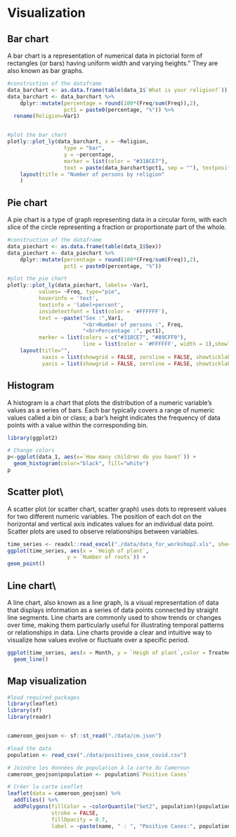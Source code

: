 

# Visualization

## Bar chart
A bar chart is a representation of numerical data in pictorial form of rectangles (or bars) having uniform width and varying heights." They are also known as bar graphs.


```r
#construction of the dataframe
data_barchart <- as.data.frame(table(data_1$`What is your religion?`))
data_barchart <- data_barchart %>%
    dplyr::mutate(percentage = round(100*(Freq/sum(Freq)),2),
                  pct1 = paste0(percentage, "%")) %>%
  rename(Religion=Var1)


#plot the bar chart
plotly::plot_ly(data_barchart, x = ~Religion,
                  type = "bar",
                  y = ~percentage,
                  marker = list(color = "#318CE7"),
                  text = paste(data_barchart$pct1, sep = ""), textposition = 'outside') %>%
    layout(title = "Number of persons by religion"
    )

```


## Pie chart
A pie chart is a type of graph representing data in a circular form, with each slice of the circle representing a fraction or proportionate part of the whole.


```r
#construction of the dataframe
data_piechart <- as.data.frame(table(data_1$Sex))
data_piechart <- data_piechart %>%
    dplyr::mutate(percentage = round(100*(Freq/sum(Freq)),2),
                  pct1 = paste0(percentage, "%"))

#plot the pie chart
plotly::plot_ly(data_piechart, labels= ~Var1,
          values= ~Freq, type="pie",
          hoverinfo = 'text',
          textinfo = 'label+percent',
          insidetextfont = list(color = '#FFFFFF'),
          text = ~paste("Sex :",Var1,
                        "<br>Number of persons :", Freq,
                        "<br>Percentage :", pct1),
          marker = list(colors = c("#318CE7", "#89CFF0"),
                        line = list(color = '#FFFFFF', width = 1),showlegend = FALSE)) %>%
    layout(title="",
           xaxis = list(showgrid = FALSE, zeroline = FALSE, showticklabels = FALSE),
           yaxis = list(showgrid = FALSE, zeroline = FALSE, showticklabels = FALSE))
```


## Histogram
A histogram is a chart that plots the distribution of a numeric variable’s values as a series of bars. Each bar typically covers a range of numeric values called a bin or class; a bar’s height indicates the frequency of data points with a value within the corresponding bin.

```r
library(ggplot2)

# Change colors
p<-ggplot(data_1, aes(x=`How many children do you have?`)) + 
  geom_histogram(color="black", fill="white")
p
```


## Scatter plot\
A scatter plot (or scatter chart, scatter graph) uses dots to represent values for two different numeric variables. The position of each dot on the horizontal and vertical axis indicates values for an individual data point. Scatter plots are used to observe relationships between variables.

```r
time_series <- readxl::read_excel("./data/data_for_workshop2.xls", sheet = "times_series")
ggplot(time_series, aes(x = `Heigh of plant`,
                   y = `Number of roots`)) +
geom_point()
```


## Line chart\
A line chart, also known as a line graph, is a visual representation of data that displays information as a series of data points connected by straight line segments. Line charts are commonly used to show trends or changes over time, making them particularly useful for illustrating temporal patterns or relationships in data. Line charts provide a clear and intuitive way to visualize how values evolve or fluctuate over a specific period. 

```r
ggplot(time_series, aes(x = Month, y = `Heigh of plant`,color = Treatments,group = Treatments)) +
  geom_line()
```


## Map visualization

```r
#load required packages
library(leaflet)
library(sf)
library(readr)


cameroon_geojson <- sf::st_read("./data/cm.json")

#load the data
population <- read_csv("./data/positives_case_covid.csv")

# Joindre les données de population à la carte du Cameroun
cameroon_geojson$population <- population$`Positive Cases`

# Créer la carte Leaflet
leaflet(data = cameroon_geojson) %>%
  addTiles() %>%
  addPolygons(fillColor = ~colorQuantile("Set2", population)(population),
              stroke = FALSE,
              fillOpacity = 0.7,
              label = ~paste(name, " : ", "Positive Cases:", population))
```

